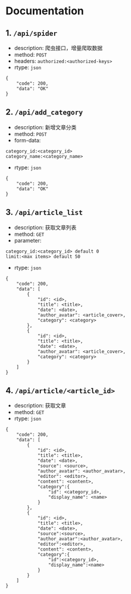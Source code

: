 # Documentation

## 1. ```/api/spider```

- description: 爬虫接口，增量爬取数据
- method: ```POST```
- headers: ```authorized:<authorized-keys>```
- rtype: ```json```
```
{
    "code": 200,
    "data": "OK"
}
```

## 2. ```/api/add_category```

- description: 新增文章分类
- method: ```POST```
- form-data: 
```
category_id:<category_id>
category_name:<category_name>
```
- rtype: ```json```
```
{
    "code": 200,
    "data": "OK"
}
```

## 3. ```/api/article_list```

- description: 获取文章列表
- method: ```GET```
- parameter: 
```
category_id:<category_id> default 0
limit:<max items> default 50
```
- rtype: ```json```
```
{
    "code": 200,
    "data": [
        {
            "id": <id>,
            "title": <title>,
            "date": <date>,
            "author_avatar": <article_cover>,
            "category": <category>
        },
        {
            "id": <id>,
            "title": <title>,
            "date": <date>,
            "author_avatar": <article_cover>,
            "category": <category>
        }
    ]
}
```

## 4. ```/api/article/<article_id>```

- description: 获取文章
- method: ```GET```
- rtype: ```json```
```
{
    "code": 200,
    "data": [
        {
            "id": <id>,
            "title": <title>,
            "date": <date>,
            "source": <source>,
            "author_avatar": <author_avatar>,
            "editor": <editor>,
            "content": <content>,
            "category":{
                "id": <category_id>,
                "display_name": <name>
            }
        },
        {
            "id": <id>,
            "title": <title>,
            "date": <date>,
            "source":<source>,
            "author_avatar":<author_avatar>,
            "editor":<editor>,
            "content": <content>,
            "category":{
                "id":<category_id>,
                "display_name":<name>
            }
        }
    ]
}
```
